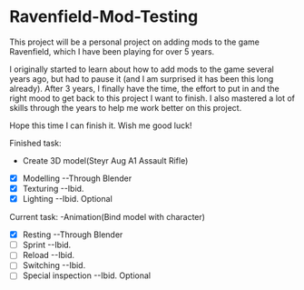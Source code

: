 # Ravenfield-Mod-Testing

This project will be a personal project on adding mods to the game Ravenfield, which I have been playing for over 5 years. 

I originally started to learn about how to add mods to the game several years ago, but had to pause it (and I am surprised it has been this long already). After 3 years, I finally have the time, the effort to put in and the right mood to get back to this project I want to finish. I also mastered a lot of skills through the years to help me work better on this project. 

Hope this time I can finish it. Wish me good luck!

Finished task:
- Create 3D model(Steyr Aug A1 Assault Rifle)
- [x] Modelling --Through Blender
- [x] Texturing --Ibid.
- [x] Lighting --Ibid. Optional

Current task:
-Animation(Bind model with character)
- [x] Resting --Through Blender
- [ ] Sprint --Ibid.
- [ ] Reload --Ibid.
- [ ] Switching --Ibid.
- [ ] Special inspection --Ibid. Optional
